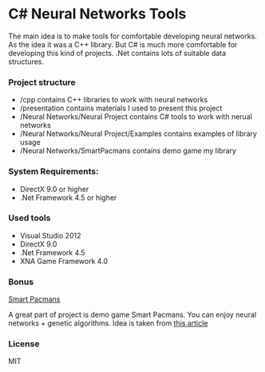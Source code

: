 # C# Neural Networks Tools
The main idea is to make tools for comfortable developing neural networks. As the idea it was a C++ library. But C# is much more comfortable for developing this kind of projects. .Net contains lots of suitable data structures. 

### Project structure
* /cpp contains C++ libraries to work with neural networks
* /presentation contains materials I used to present this project
* /Neural Networks/Neural Project contains C# tools to work with nerual networks
* /Neural Networks/Neural Project/Examples contains examples of library usage
* /Neural Networks/SmartPacmans contains demo game my library

### System Requirements:
* DirectX 9.0 or higher
* .Net Framework 4.5 or higher

### Used tools
* Visual Studio 2012
* DirectX 9.0
* .Net Framework 4.5
* XNA Game Framework 4.0

### Bonus
[Smart Pacmans](https://github.com/lionell/lionell.github.io/blob/master/images/pic03.jpg "Demo game")

A great part of project is demo game Smart Pacmans. You can enjoy neural networks + genetic algorithms. Idea is taken from [this article](http://habrahabr.ru/post/168067)

### License
MIT